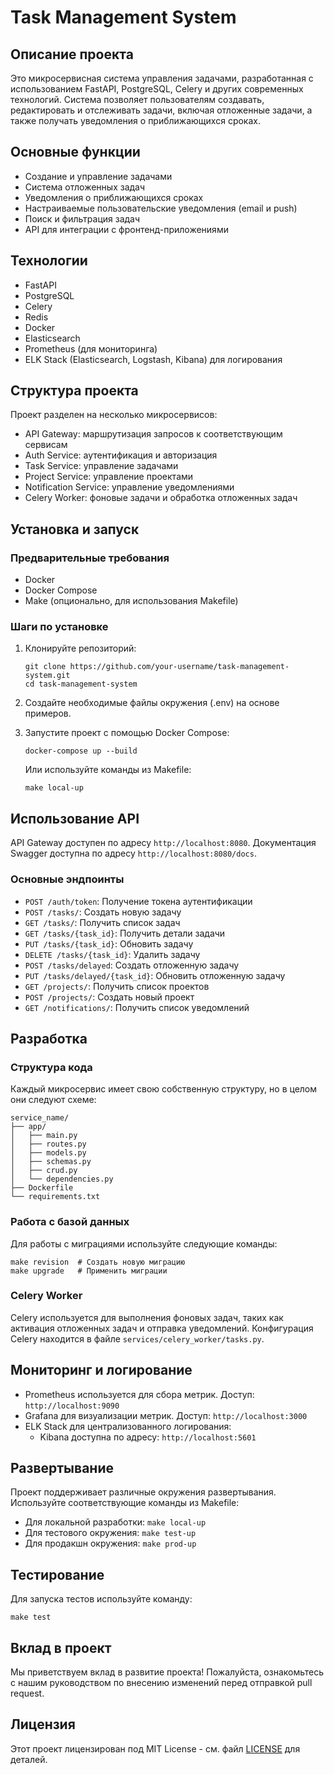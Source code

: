 # Task Management System

## Описание проекта

Это микросервисная система управления задачами, разработанная с использованием FastAPI, PostgreSQL, Celery и других современных технологий. Система позволяет пользователям создавать, редактировать и отслеживать задачи, включая отложенные задачи, а также получать уведомления о приближающихся сроках.

## Основные функции

- Создание и управление задачами
- Система отложенных задач
- Уведомления о приближающихся сроках
- Настраиваемые пользовательские уведомления (email и push)
- Поиск и фильтрация задач
- API для интеграции с фронтенд-приложениями

## Технологии

- FastAPI
- PostgreSQL
- Celery
- Redis
- Docker
- Elasticsearch
- Prometheus (для мониторинга)
- ELK Stack (Elasticsearch, Logstash, Kibana) для логирования

## Структура проекта

Проект разделен на несколько микросервисов:

- API Gateway: маршрутизация запросов к соответствующим сервисам
- Auth Service: аутентификация и авторизация
- Task Service: управление задачами
- Project Service: управление проектами
- Notification Service: управление уведомлениями
- Celery Worker: фоновые задачи и обработка отложенных задач

## Установка и запуск

### Предварительные требования

- Docker
- Docker Compose
- Make (опционально, для использования Makefile)

### Шаги по установке

1. Клонируйте репозиторий:
   ```
   git clone https://github.com/your-username/task-management-system.git
   cd task-management-system
   ```

2. Создайте необходимые файлы окружения (.env) на основе примеров.

3. Запустите проект с помощью Docker Compose:
   ```
   docker-compose up --build
   ```

   Или используйте команды из Makefile:
   ```
   make local-up
   ```

## Использование API

API Gateway доступен по адресу `http://localhost:8080`. Документация Swagger доступна по адресу `http://localhost:8080/docs`.

### Основные эндпоинты

- `POST /auth/token`: Получение токена аутентификации
- `POST /tasks/`: Создать новую задачу
- `GET /tasks/`: Получить список задач
- `GET /tasks/{task_id}`: Получить детали задачи
- `PUT /tasks/{task_id}`: Обновить задачу
- `DELETE /tasks/{task_id}`: Удалить задачу
- `POST /tasks/delayed`: Создать отложенную задачу
- `PUT /tasks/delayed/{task_id}`: Обновить отложенную задачу
- `GET /projects/`: Получить список проектов
- `POST /projects/`: Создать новый проект
- `GET /notifications/`: Получить список уведомлений

## Разработка

### Структура кода

Каждый микросервис имеет свою собственную структуру, но в целом они следуют схеме:

```
service_name/
├── app/
│   ├── main.py
│   ├── routes.py
│   ├── models.py
│   ├── schemas.py
│   ├── crud.py
│   └── dependencies.py
├── Dockerfile
└── requirements.txt
```

### Работа с базой данных

Для работы с миграциями используйте следующие команды:

```
make revision  # Создать новую миграцию
make upgrade   # Применить миграции
```

### Celery Worker

Celery используется для выполнения фоновых задач, таких как активация отложенных задач и отправка уведомлений. Конфигурация Celery находится в файле `services/celery_worker/tasks.py`.

## Мониторинг и логирование

- Prometheus используется для сбора метрик. Доступ: `http://localhost:9090`
- Grafana для визуализации метрик. Доступ: `http://localhost:3000`
- ELK Stack для централизованного логирования:
  - Kibana доступна по адресу: `http://localhost:5601`

## Развертывание

Проект поддерживает различные окружения развертывания. Используйте соответствующие команды из Makefile:

- Для локальной разработки: `make local-up`
- Для тестового окружения: `make test-up`
- Для продакшн окружения: `make prod-up`

## Тестирование

Для запуска тестов используйте команду:

```
make test
```

## Вклад в проект

Мы приветствуем вклад в развитие проекта! Пожалуйста, ознакомьтесь с нашим руководством по внесению изменений перед отправкой pull request.

## Лицензия

Этот проект лицензирован под MIT License - см. файл [LICENSE](LICENSE) для деталей.